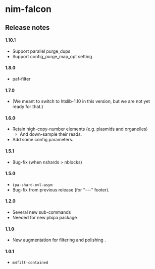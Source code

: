 # nim-falcon

## Release notes

#### 1.10.1
* Support parallel purge_dups
* Support config_purge_map_opt setting

#### 1.8.0
* paf-filter

#### 1.7.0
* (We meant to switch to htslib-1.10 in this version,
   but we are not yet ready for that.)

#### 1.6.0
* Retain high-copy-number elements (e.g. plasmids and organelles)
  * And down-sample their reads.
* Add some config parameters.

#### 1.5.1
* Bug-fix (when nshards > nblocks)

#### 1.5.0
* `ipa-shard-ovl-asym`
* Bug-fix from previous release (for "---" footer).

#### 1.2.0
* Several new sub-commands
* Needed for new pbipa package

#### 1.1.0
* New augmentation for filtering and polishing .

#### 1.0.1
* `m4filt-contained`
